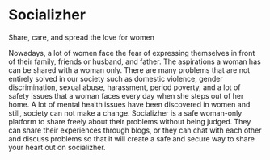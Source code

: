 # Socializher
Share, care, and spread the love for women

Nowadays, a lot of women face the fear of expressing themselves in front of their family, friends or husband, and father. The aspirations a woman has can be shared with a woman only. There are many problems that are not entirely solved in our society such as domestic violence, gender discrimination, sexual abuse, harassment, period poverty, and a lot of safety issues that a woman faces every day when she steps out of her home. A lot of mental health issues have been discovered in women and still, society can not make a change. Socializher is a safe woman-only platform to share freely about their problems without being judged. They can share their experiences through blogs, or they can chat with each other and discuss problems so that it will create a safe and secure way to share your heart out on socializher.
